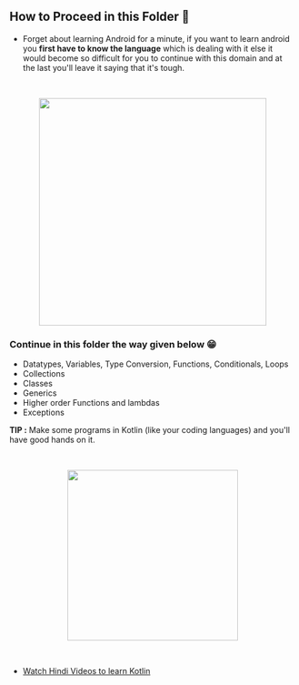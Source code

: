 ## How to Proceed in this Folder 🤔

- Forget about learning Android for a minute, if you want to learn android you **first have to know the language** which is dealing with it else it would become so difficult
  for you to continue with this domain and at the last you'll leave it saying that it's tough.
  
  <br>
  
 <p align="center">
 <img width="400" src="https://user-images.githubusercontent.com/94545831/209754797-a0359dc8-2c54-48f2-b35e-b2fc994db30f.png" /></p>
 
 ### Continue in this folder the way given below 😁
 
 - Datatypes, Variables, Type Conversion, Functions, Conditionals, Loops
 - Collections
 - Classes
 - Generics
 - Higher order Functions and lambdas
 - Exceptions

**TIP :** Make some programs in Kotlin (like your coding languages) and you'll have good hands on it.

<br>

<p align="center">
<img height="300" src="https://user-images.githubusercontent.com/94545831/209755435-e1e5aa7a-d72c-4141-bd9a-e520dff1c42d.png" /></p>

<br>

- [Watch Hindi Videos to learn Kotlin](https://www.youtube.com/playlist?list=PLRKyZvuMYSIMW3-rSOGCkPlO1z_IYJy3G)

